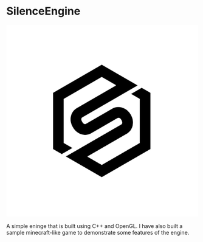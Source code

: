# SilenceEngine

![alt text](TennisManager/SilenceIcon.png?raw=true "Title")

A simple eninge that is built using C++ and OpenGL. I have also built a sample minecraft-like game to demonstrate some features of the engine.
